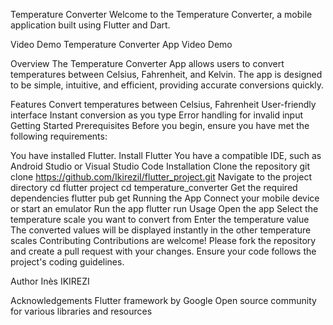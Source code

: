 Temperature Converter 
Welcome to the Temperature Converter, a mobile application built using Flutter and Dart.

Video Demo
Temperature Converter App Video Demo

Overview
The Temperature Converter App allows users to convert temperatures between Celsius, Fahrenheit, and Kelvin. The app is designed to be simple, intuitive, and efficient, providing accurate conversions quickly.

Features
Convert temperatures between Celsius, Fahrenheit
User-friendly interface
Instant conversion as you type
Error handling for invalid input
Getting Started
Prerequisites
Before you begin, ensure you have met the following requirements:

You have installed Flutter. Install Flutter
You have a compatible IDE, such as Android Studio or Visual Studio Code
Installation
Clone the repository
git clone https://github.com/IkireziI/flutter_project.git
Navigate to the project directory
cd flutter project
cd temperature_converter
Get the required dependencies
flutter pub get
Running the App
Connect your mobile device or start an emulator
Run the app
flutter run
Usage
Open the app
Select the temperature scale you want to convert from
Enter the temperature value
The converted values will be displayed instantly in the other temperature scales
Contributing
Contributions are welcome! Please fork the repository and create a pull request with your changes. Ensure your code follows the project's coding guidelines.

Author
Inès IKIREZI

Acknowledgements
Flutter framework by Google
Open source community for various libraries and resources
